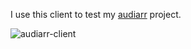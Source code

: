 I use this client to test my [audiarr](https://github.com/trevordavies095/audiarr) project.

![audiarr-client](https://i.imgur.com/WZZMIDf.png)
